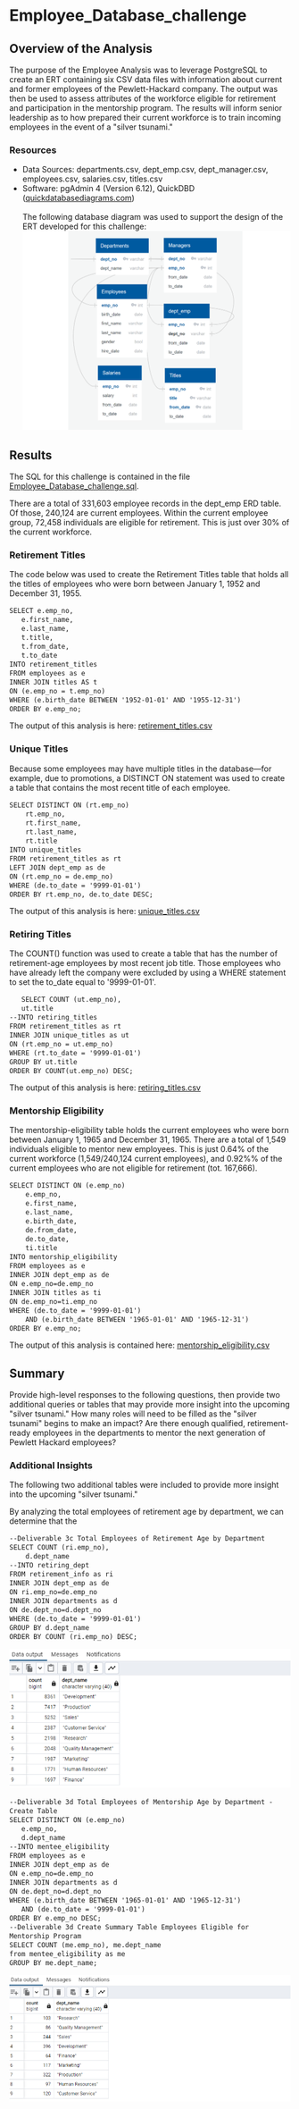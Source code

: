 # Employee_Database_challenge
## Overview of the Analysis
The purpose of the Employee Analysis was to leverage PostgreSQL to create an ERT containing six CSV data files with information about current and former employees of the Pewlett-Hackard company. The output was then be used to assess attributes of the workforce eligible for retirement and participation in the mentorship program. The results will inform senior leadership as to how prepared their current workforce is to train incoming employees in the event of a "silver tsunami." <br />
### Resources
- Data Sources: departments.csv, dept_emp.csv, dept_manager.csv, employees.csv, salaries.csv, titles.csv<br />
- Software: pgAdmin 4 (Version 6.12), QuickDBD ([quickdatabasediagrams.com](https://www.quickdatabasediagrams.com/))<br /><br />
The following database diagram was used to support the design of the ERT developed for this challenge: 
![Chart 1](https://github.com/banasibb/Employee_Database_challenge/blob/e1d41fd740cafcc75474d092076822a8da325999/EmployeeDB_2.png)

## Results
The SQL for this challenge is contained in the file [Employee_Database_challenge.sql](https://github.com/banasibb/Employee_Database_challenge/blob/65e4ab884626028fc264b62e5b8b573ab8b25fa5/Employee_Challenge.sql). 

There are a total of 331,603 employee records in the dept_emp ERD table. Of those, 240,124 are current employees. Within the current employee group, 72,458 individuals are eligible for retirement. This is just over 30% of the current workforce. 
### Retirement Titles
The code below was used to create the Retirement Titles table that holds all the titles of employees who were born between January 1, 1952 and December 31, 1955. 
 ```
SELECT e.emp_no,
	e.first_name,
	e.last_name,
	t.title,
	t.from_date,
	t.to_date
INTO retirement_titles
FROM employees as e
INNER JOIN titles AS t
ON (e.emp_no = t.emp_no)
WHERE (e.birth_date BETWEEN '1952-01-01' AND '1955-12-31')
ORDER BY e.emp_no;
  ```
The output of this analysis is here: [retirement_titles.csv](https://github.com/banasibb/Employee_Database_challenge/blob/12682cfdb9abefb968f84cf8ed86310e71967639/retirement_titles.csv)<br />

### Unique Titles
Because some employees may have multiple titles in the database—for example, due to promotions, a DISTINCT ON statement was used to create a table that contains the most recent title of each employee.
```
SELECT DISTINCT ON (rt.emp_no)
	rt.emp_no,
	rt.first_name,
	rt.last_name,
	rt.title
INTO unique_titles
FROM retirement_titles as rt
LEFT JOIN dept_emp as de
ON (rt.emp_no = de.emp_no)
WHERE (de.to_date = '9999-01-01')
ORDER BY rt.emp_no, de.to_date DESC;
  ```
The output of this analysis is here: [unique_titles.csv](https://github.com/banasibb/Employee_Database_challenge/blob/746080a7c0693d1dff7dbcb2fa7e9605f37afc70/unique_titles.csv)<br />

### Retiring Titles
The COUNT() function was used to create a table that has the number of retirement-age employees by most recent job title. Those employees who have already left the company were excluded by using a WHERE statement to set the to_date equal to '9999-01-01'.
 ```
    SELECT COUNT (ut.emp_no),
	ut.title
--INTO retiring_titles
FROM retirement_titles as rt
INNER JOIN unique_titles as ut
ON (rt.emp_no = ut.emp_no)
WHERE (rt.to_date = '9999-01-01')
GROUP BY ut.title
ORDER BY COUNT(ut.emp_no) DESC;
  ```
The output of this analysis is here: [retiring_titles.csv](https://github.com/banasibb/Employee_Database_challenge/blob/746080a7c0693d1dff7dbcb2fa7e9605f37afc70/retiring_titles.csv)<br />

### Mentorship Eligibility
The mentorship-eligibility table holds the current employees who were born between January 1, 1965 and December 31, 1965. There are a total of 1,549 individuals eligible to mentor new employees. This is just 0.64% of the current workforce (1,549/240,124 current employees), and 0.92%% of the current employees who are not eligible for retirement (tot. 167,666).
```
SELECT DISTINCT ON (e.emp_no)
	e.emp_no,
	e.first_name,
	e.last_name,
	e.birth_date,
	de.from_date,
	de.to_date,
	ti.title
INTO mentorship_eligibility
FROM employees as e
INNER JOIN dept_emp as de
ON e.emp_no=de.emp_no
INNER JOIN titles as ti
ON de.emp_no=ti.emp_no
WHERE (de.to_date = '9999-01-01')
	AND (e.birth_date BETWEEN '1965-01-01' AND '1965-12-31')
ORDER BY e.emp_no;
  ```
The output of this analysis is contained here: [mentorship_eligibility.csv](https://github.com/banasibb/Employee_Database_challenge/blob/746080a7c0693d1dff7dbcb2fa7e9605f37afc70/mentorship_eligibility.csv)<br />

## Summary
Provide high-level responses to the following questions, then provide two additional queries or tables that may provide more insight into the upcoming "silver tsunami."
How many roles will need to be filled as the "silver tsunami" begins to make an impact?
Are there enough qualified, retirement-ready employees in the departments to mentor the next generation of Pewlett Hackard employees?
### Additional Insights
The following two additional tables were included to provide more insight into the upcoming "silver tsunami."

By analyzing the total employees of retirement age by department, we can determine that the 
```
--Deliverable 3c Total Employees of Retirement Age by Department
SELECT COUNT (ri.emp_no),
	d.dept_name
--INTO retiring_dept
FROM retirement_info as ri
INNER JOIN dept_emp as de
ON ri.emp_no=de.emp_no
INNER JOIN departments as d
ON de.dept_no=d.dept_no
WHERE (de.to_date = '9999-01-01')
GROUP BY d.dept_name
ORDER BY COUNT (ri.emp_no) DESC;
  ```
![Chart Retirement Age Employees by Department](https://github.com/banasibb/Employee_Database_challenge/blob/1dfecf7fc19900faa9232caf56799ef206fbdf19/Deliverables%20Additional%20Tables/Retirement%20Age%20Employees%20by%20Department_cropped.png)<br />
 ```
--Deliverable 3d Total Employees of Mentorship Age by Department - Create Table
SELECT DISTINCT ON (e.emp_no)
	e.emp_no,
	d.dept_name
--INTO mentee_eligibility
FROM employees as e
INNER JOIN dept_emp as de
ON e.emp_no=de.emp_no
INNER JOIN departments as d
ON de.dept_no=d.dept_no
WHERE (e.birth_date BETWEEN '1965-01-01' AND '1965-12-31')
	AND (de.to_date = '9999-01-01')
ORDER BY e.emp_no DESC;
--Deliverable 3d Create Summary Table Employees Eligible for Mentorship Program
SELECT COUNT (me.emp_no), me.dept_name
from mentee_eligibility as me
GROUP BY me.dept_name;
  ```
![Chart Mentorship Eligible Employees by Department](https://github.com/banasibb/Employee_Database_challenge/blob/1dfecf7fc19900faa9232caf56799ef206fbdf19/Deliverables%20Additional%20Tables/Mentorship%20Program%20Employees%20by%20Department_cropped.png)<br />

